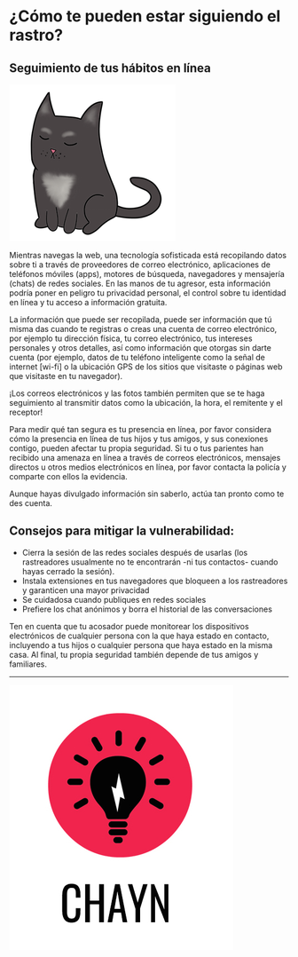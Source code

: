 # ¿Cómo te pueden estar siguiendo el rastro?
## Seguimiento de tus hábitos en línea

![](assets/Not%20the%20best%20looking%20cat%20copy.png)

Mientras navegas la web, una tecnología sofisticada está recopilando datos sobre ti a través de proveedores de correo electrónico, aplicaciones de teléfonos móviles (apps), motores de búsqueda,  navegadores y  mensajería (chats) de redes sociales. En las manos de tu agresor, esta información podría poner en peligro tu privacidad personal, el control sobre tu identidad en línea y tu acceso a información gratuita. 

La información que  puede ser recopilada, puede ser información que tú misma das cuando te registras o creas una cuenta de correo electrónico, por ejemplo tu dirección física,  tu correo electrónico, tus intereses personales y otros detalles, así como información que otorgas sin darte cuenta (por ejemplo, datos de tu teléfono inteligente como la señal de internet [wi-fi] o la ubicación GPS de los sitios que visitaste o páginas web que visitaste en tu navegador). 

¡Los correos electrónicos y las fotos también permiten que se te haga seguimiento al transmitir datos como la ubicación,  la hora, el remitente y el receptor!

Para medir qué tan segura es tu presencia en línea, por favor considera  cómo la presencia en línea de tus hijos y tus amigos, y sus conexiones contigo, pueden afectar tu propia seguridad. Si tu o tus parientes han recibido una amenaza en línea a través de correos electrónicos, mensajes directos u otros medios electrónicos en línea,  por favor contacta la policía y comparte con ellos la evidencia. 

Aunque hayas divulgado información sin saberlo, actúa tan pronto como te des cuenta.


## Consejos para mitigar la vulnerabilidad:

- Cierra  la sesión de las redes sociales después de usarlas (los rastreadores usualmente no te encontrarán -ni tus contactos- cuando hayas cerrado la sesión).  
- Instala extensiones en tus navegadores que bloqueen a los rastreadores y garanticen una mayor privacidad
- Se cuidadosa cuando publiques en redes sociales
- Prefiere los  chat anónimos y borra el historial  de las conversaciones

Ten en cuenta que tu acosador puede monitorear los dispositivos electrónicos de cualquier persona con la que haya  estado en contacto, incluyendo a tus hijos o cualquier persona que haya estado en la misma casa. Al final, tu propia seguridad también depende de tus amigos y familiares. 

---

![](assets/chayn%20icon.jpg)
